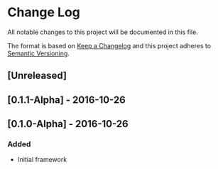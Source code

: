 # Change Log
All notable changes to this project will be documented in this file.

The format is based on [Keep a Changelog](http://keepachangelog.com/)
and this project adheres to [Semantic Versioning](http://semver.org/).

## [Unreleased]

## [0.1.1-Alpha] - 2016-10-26

## [0.1.0-Alpha] - 2016-10-26
### Added
- Initial framework